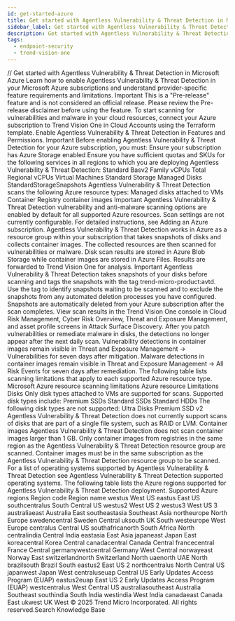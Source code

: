 ```yaml
---
id: get-started-azure
title: Get started with Agentless Vulnerability & Threat Detection in Microsoft Azure
sidebar_label: Get started with Agentless Vulnerability & Threat Detection in Microsoft Azure
description: Get started with Agentless Vulnerability & Threat Detection in Microsoft Azure
tags:
  - endpoint-security
  - trend-vision-one
---
```


/*<![CDATA[*/ $('#title').html($('meta[name=map-description]').attr('content')); /*]]>*/ Get started with Agentless Vulnerability & Threat Detection in Microsoft Azure Learn how to enable Agentless Vulnerability & Threat Detection in your Microsoft Azure subscriptions and understand provider-specific feature requirements and limitations. Important This is a "Pre-release" feature and is not considered an official release. Please review the Pre-release disclaimer before using the feature. To start scanning for vulnerabilities and malware in your cloud resources, connect your Azure subscription to Trend Vision One in Cloud Accounts using the Terraform template. Enable Agentless Vulnerability & Threat Detection in Features and Permissions. Important Before enabling Agentless Vulnerability & Threat Detection for your Azure subscription, you must: Ensure your subscription has Azure Storage enabled Ensure you have sufficient quotas and SKUs for the following services in all regions to which you are deploying Agentless Vulnerability & Threat Detection: Standard Basv2 Family vCPUs Total Regional vCPUs Virtual Machines Standard Storage Managed Disks StandardStorageSnapshots Agentless Vulnerability & Threat Detection scans the following Azure resource types: Managed disks attached to VMs Container Registry container images Important Agentless Vulnerability & Threat Detection vulnerability and anti-malware scanning options are enabled by default for all supported Azure resources. Scan settings are not currently configurable. For detailed instructions, see Adding an Azure subscription. Agentless Vulnerability & Threat Detection works in Azure as a resource group within your subscription that takes snapshots of disks and collects container images. The collected resources are then scanned for vulnerabilities or malware. Disk scan results are stored in Azure Blob Storage while container images are stored in Azure Files. Results are forwarded to Trend Vision One for analysis. Important Agentless Vulnerability & Threat Detection takes snapshots of your disks before scanning and tags the snapshots with the tag trend-micro-product:avtd. Use the tag to identify snapshots waiting to be scanned and to exclude the snapshots from any automated deletion processes you have configured. Snapshots are automatically deleted from your Azure subscription after the scan completes. View scan results in the Trend Vision One console in Cloud Risk Management, Cyber Risk Overview, Threat and Exposure Management, and asset profile screens in Attack Surface Discovery. After you patch vulnerabilities or remediate malware in disks, the detections no longer appear after the next daily scan. Vulnerability detections in container images remain visible in Threat and Exposure Management → Vulnerabilities for seven days after mitigation. Malware detections in container images remain visible in Threat and Exposure Management → All Risk Events for seven days after remediation. The following table lists scanning limitations that apply to each supported Azure resource type. Microsoft Azure resource scanning limitations Azure resource Limitations Disks Only disk types attached to VMs are supported for scans. Supported disk types include: Premium SSDs Standard SSDs Standard HDDs The following disk types are not supported: Ultra Disks Premium SSD v2 Agentless Vulnerability & Threat Detection does not currently support scans of disks that are part of a single file system, such as RAID or LVM. Container images Agentless Vulnerability & Threat Detection does not scan container images larger than 1 GB. Only container images from registries in the same region as the Agentless Vulnerability & Threat Detection resource group are scanned. Container images must be in the same subscription as the Agentless Vulnerability & Threat Detection resource group to be scanned. For a list of operating systems supported by Agentless Vulnerability & Threat Detection see Agentless Vulnerability & Threat Detection supported operating systems. The following table lists the Azure regions supported for Agentless Vulnerability & Threat Detection deployment. Supported Azure regions Region code Region name westus West US eastus East US southcentralus South Central US westus2 West US 2 westus3 West US 3 australiaeast Australia East southeastasia Southeast Asia northeurope North Europe swedencentral Sweden Central uksouth UK South westeurope West Europe centralus Central US southafricanorth South Africa North centralindia Central India eastasia East Asia japaneast Japan East koreacentral Korea Central canadacentral Canada Central francecentral France Central germanywestcentral Germany West Central norwayeast Norway East switzerlandnorth Switzerland North uaenorth UAE North brazilsouth Brazil South eastus2 East US 2 northcentralus North Central US japanwest Japan West centraluseuap Central US Early Updates Access Program (EUAP) eastus2euap East US 2 Early Updates Access Program (EUAP) westcentralus West Central US australiasoutheast Australia Southeast southindia South India westindia West India canadaeast Canada East ukwest UK West © 2025 Trend Micro Incorporated. All rights reserved.Search Knowledge Base